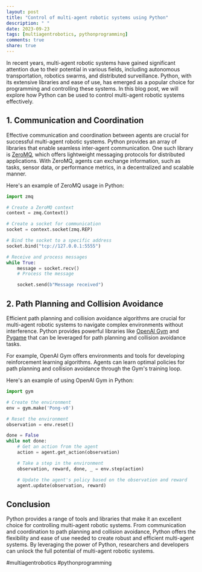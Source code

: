 ```yaml
---
layout: post
title: "Control of multi-agent robotic systems using Python"
description: " "
date: 2023-09-23
tags: [multiagentrobotics, pythonprogramming]
comments: true
share: true
---
```


In recent years, multi-agent robotic systems have gained significant attention due to their potential in various fields, including autonomous transportation, robotics swarms, and distributed surveillance. Python, with its extensive libraries and ease of use, has emerged as a popular choice for programming and controlling these systems. In this blog post, we will explore how Python can be used to control multi-agent robotic systems effectively.

## 1. Communication and Coordination

Effective communication and coordination between agents are crucial for successful multi-agent robotic systems. Python provides an array of libraries that enable seamless inter-agent communication. One such library is [ZeroMQ](https://zeromq.org/), which offers lightweight messaging protocols for distributed applications. With ZeroMQ, agents can exchange information, such as tasks, sensor data, or performance metrics, in a decentralized and scalable manner.

Here's an example of ZeroMQ usage in Python:

```python
import zmq

# Create a ZeroMQ context
context = zmq.Context()

# Create a socket for communication
socket = context.socket(zmq.REP)

# Bind the socket to a specific address
socket.bind("tcp://127.0.0.1:5555")

# Receive and process messages
while True:
    message = socket.recv()
    # Process the message

    socket.send(b"Message received")
```

## 2. Path Planning and Collision Avoidance

Efficient path planning and collision avoidance algorithms are crucial for multi-agent robotic systems to navigate complex environments without interference. Python provides powerful libraries like [OpenAI Gym](https://gym.openai.com/) and [Pygame](https://www.pygame.org/) that can be leveraged for path planning and collision avoidance tasks.

For example, OpenAI Gym offers environments and tools for developing reinforcement learning algorithms. Agents can learn optimal policies for path planning and collision avoidance through the Gym's training loop.

Here's an example of using OpenAI Gym in Python:

```python
import gym

# Create the environment
env = gym.make('Pong-v0')

# Reset the environment
observation = env.reset()

done = False
while not done:
    # Get an action from the agent
    action = agent.get_action(observation)

    # Take a step in the environment
    observation, reward, done, _ = env.step(action)

    # Update the agent's policy based on the observation and reward
    agent.update(observation, reward)
```

## Conclusion

Python provides a range of tools and libraries that make it an excellent choice for controlling multi-agent robotic systems. From communication and coordination to path planning and collision avoidance, Python offers the flexibility and ease of use needed to create robust and efficient multi-agent systems. By leveraging the power of Python, researchers and developers can unlock the full potential of multi-agent robotic systems.

\#multiagentrobotics #pythonprogramming